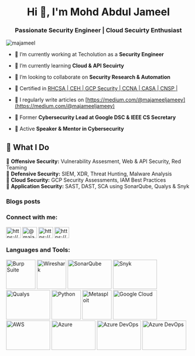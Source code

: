 <h1 align="center">Hi 👋, I'm Mohd Abdul Jameel</h1>
<h3 align="center">Passionate Security Engineer | Cloud Secuirty Enthusiast</h3>

<p align="left"> <img src="https://komarev.com/ghpvc/?username=majameel&label=Profile%20views&color=0e75b6&style=flat" alt="majameel" /> </p>

- 🔭 I’m currently working at Techolution as a **Security Engineer**

- 🌱 I’m currently learning **Cloud & API Secuirty**

- 👯 I’m looking to collaborate on **Security Research & Automation**

- 📜 Certified in [RHCSA | CEH | GCP Security | CCNA | CASA | CNSP |](https://www.credly.com/users/mohd-abdul-jameel.9c6abaca)

- 📝 I regularly write articles on [https://medium.com/@majameeljameey](https://medium.com/@majameeljameey)

- 🔹 Former **Cybersecurity Lead at Google DSC & IEEE CS Secretary**  

- 🔹 Active **Speaker & Mentor in Cybersecurity**  

## 🚀 What I Do  
🔹 **Offensive Security:** Vulnerability Assesment, Web & API Security, Red Teaming  
🔹 **Defensive Security:** SIEM, XDR, Threat Hunting, Malware Analysis  
🔹 **Cloud Security:** GCP Security Assessments, IAM Best Practices  
🔹 **Application Security:** SAST, DAST, SCA using SonarQube, Qualys & Snyk 

### Blogs posts
<!-- BLOG-POST-LIST:START -->
<!-- BLOG-POST-LIST:END -->

<h3 align="left">Connect with me:</h3>
<p align="left">
<a href="https://linkedin.com/in/https://www.linkedin.com/in/mohd-abdul-jameel-305ax25/" target="blank"><img align="center" src="https://raw.githubusercontent.com/rahuldkjain/github-profile-readme-generator/master/src/images/icons/Social/linked-in-alt.svg" alt="https://www.linkedin.com/in/mohd-abdul-jameel-305ax25/" height="30" width="40" /></a>
<a href="https://medium.com/@majameeljameey" target="blank"><img align="center" src="https://raw.githubusercontent.com/rahuldkjain/github-profile-readme-generator/master/src/images/icons/Social/medium.svg" alt="@majameeljameey" height="30" width="40" /></a>
<a href="https://www.youtube.com/@MOHDABDULJAMEEL-x7w" target="blank"><img align="center" src="https://raw.githubusercontent.com/rahuldkjain/github-profile-readme-generator/master/src/images/icons/Social/youtube.svg" alt="https://www.youtube.com/channel/uc9lwzzrsr5cdxr0trp9hjaa" height="30" width="40" /></a>
<a href="/https://medium.com/@majameeljameey" target="blank"><img align="center" src="https://raw.githubusercontent.com/rahuldkjain/github-profile-readme-generator/master/src/images/icons/Social/rss.svg" alt="https://medium.com/@majameeljameey" height="30" width="40" /></a>
</p>

<h3 align="left">Languages and Tools:</h3>
<p align="left">
  <!-- Burp Suite -->
  <img src="https://portswigger.net/images/logos/burp-icon-orange.svg" alt="Burp Suite" width="80" height="80"/> 
  
  <!-- Wireshark -->
  <img src="https://www.wireshark.org/assets/img/wireshark-logo.png" alt="Wireshark" width="80" height="80"/>
  
  <!-- SonarQube -->
  <img src="https://assets-eu-01.kc-usercontent.com/6312d6a8-faef-0175-9d92-e94376ab3538/d7cb9d1c-0443-4605-9c31-72d034c56abc/sonarqube-cloud_card.png?w=325&h=200&auto=format&fit=crop" alt="SonarQube" width="120" height="80"/>
  
  <!-- Snyk -->
  <img src="https://camo.githubusercontent.com/8014c82b9042538d84e29c073336b7634f21a605be06e7ec693399a9b57b4b0e/68747470733a2f2f7265732e636c6f7564696e6172792e636f6d2f736e796b2f696d6167652f75706c6f61642f76313437303734353339312f6c6f676f2f736e796b2d7072696e742e737667" alt="Snyk" width="120" height="80"/>
  
  <!-- Qualys -->
  <img src="https://orca.security/wp-content/uploads/2023/01/orca-qualys-comparison-logo-white.png?w=1136" alt="Qualys" width="120" height="80"/>
  
  <!-- Python -->
  <img src="https://www.python.org/static/community_logos/python-logo.png" alt="Python" width="80" height="80"/>
  
  <!-- Metasploit -->
  <img src="https://ih1.redbubble.net/image.65324526.3912/raf,360x360,075,t,fafafa:ca443f4786.jpg" alt="Metasploit" width="80" height="80"/>
  
  <!-- Google Cloud Platform (GCP) -->
  <img src="https://openupthecloud.com/wp-content/uploads/2020/04/gcp.png?ezimgfmt=ng:webp/ngcb2/rs:device/rscb2-1" alt="Google Cloud" width="120" height="80"/>
  
  <!-- AWS -->
  <img src="https://upload.wikimedia.org/wikipedia/commons/9/93/Amazon_Web_Services_Logo.svg" alt="AWS" width="120" height="80"/>
  
  <!-- Azure -->
  <img src="https://upload.wikimedia.org/wikipedia/commons/a/a8/Microsoft_Azure_Logo.svg" alt="Azure" width="120" height="80"/>
  
  <!-- Azure DevOps -->
  <img src="https://www.vivantio.com/wp-content/uploads/2024-vivantio-integrations-cover-azure-devops.png" alt="Azure DevOps" width="120" height="80"/>

<img src="https://www.softdebut.com/getmetafile/d82dad4e-da49-4bb4-b44e-4cf9af153a89/Group-1715.aspx?maxsidesize=220" alt="Azure DevOps" width="120" height="80"/>
  
</p>
